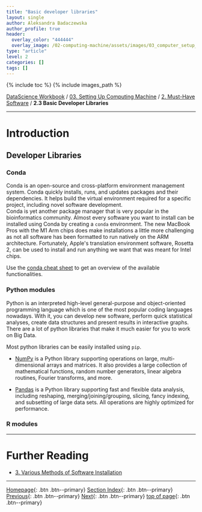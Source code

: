 ```yaml
---
title: "Basic developer libraries"
layout: single
author: Aleksandra Badaczewska
author_profile: true
header:
  overlay_color: "444444"
  overlay_image: /02-computing-machine/assets/images/03_computer_setup_banner.png
type: "article"
level: 2
categories: []
tags: []
---
```


{% include toc %}
{% include images_path %}

[DataScience Workbook](https://datascience.101workbook.org/) / [03. Setting Up Computing Machine](00-SetUpComputingMachine-LandingPage.md) / [2. Must-Have Software](02-must-have-software.md) / **2.3 Basic Developer Libraries**

---


# Introduction

## Developer Libraries

### Conda

Conda is an open-source and cross-platform environment management system. Conda quickly installs, runs, and updates packages and their dependencies. It helps build the virtual environment required for a specific project, including novel software development.
<br>Conda is yet another package manager that is very popular in the bioinformatics community. Almost every software you want to install can be installed using Conda by creating a `conda` environment. The new MacBook Pros with the M1 Arm chips does make installations a little more challenging as not all software has been formatted to run natively on the ARM architecture. Fortunately, Apple's translation environment software, Rosetta 2, can be used to install and run anything we want that was meant for Intel chips.

Use the [conda cheat sheet](https://kapeli.com/cheat_sheets/Conda.docset/Contents/Resources/Documents/index) to get an overview of the available functionalities.

### Python modules

Python is an interpreted high-level general-purpose and object-oriented programming language which is one of the most popular coding languages nowadays. With it, you can develop new software, perform quick statistical analyses, create data structures and present results in interactive graphs. There are a lot of python libraries that make it much easier for you to work on Big Data.

Most python libraries can be easily installed using `pip`.

* [NumPy](https://numpy.org) is a Python library supporting operations on large, multi-dimensional arrays and matrices. It also provides a large collection of mathematical functions, random number generators, linear algebra routines, Fourier transforms, and more.

* [Pandas](https://pandas.pydata.org) is a Python library supporting fast and flexible data analysis, including reshaping, merging/joining/grouping, slicing, fancy indexing, and subsetting of large data sets. All operations are highly optimized for performance.


### R modules





___
# Further Reading
* [3. Various Methods of Software Installation](03-various-methods-of-software-installation.md)

___

[Homepage](../index.md){: .btn  .btn--primary}
[Section Index](00-SetUpComputingMachine-LandingPage.md){: .btn  .btn--primary}
[Previous](02B-basic-developer-tools.md){: .btn  .btn--primary}
[Next](03-various-methods-of-software-installation.md){: .btn  .btn--primary}
[top of page](#introduction){: .btn  .btn--primary}
